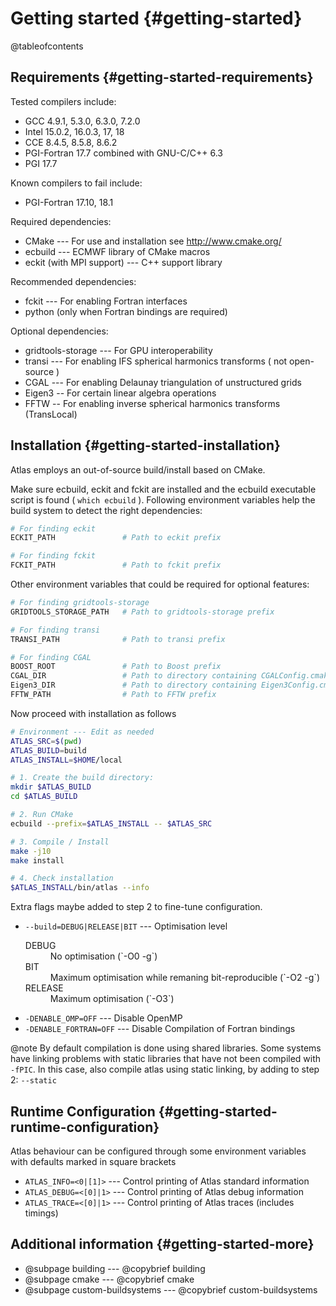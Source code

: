 Getting started    {#getting-started}
===============

@tableofcontents

Requirements  {#getting-started-requirements}
------------

Tested compilers include:

- GCC 4.9.1, 5.3.0, 6.3.0, 7.2.0
- Intel 15.0.2, 16.0.3, 17, 18
- CCE 8.4.5, 8.5.8, 8.6.2
- PGI-Fortran 17.7 combined with GNU-C/C++ 6.3
- PGI 17.7

Known compilers to fail include:

- PGI-Fortran 17.10, 18.1

Required dependencies:

- CMake --- For use and installation see http://www.cmake.org/
- ecbuild --- ECMWF library of CMake macros
- eckit (with MPI support) --- C++ support library

Recommended dependencies:

- fckit --- For enabling Fortran interfaces
- python (only when Fortran bindings are required)

Optional dependencies:

- gridtools-storage --- For GPU interoperability
- transi --- For enabling IFS spherical harmonics transforms ( not open-source )
- CGAL --- For enabling Delaunay triangulation of unstructured grids
- Eigen3 -- For certain linear algebra operations
- FFTW -- For enabling inverse spherical harmonics transforms (TransLocal)

Installation  {#getting-started-installation}
------------

Atlas employs an out-of-source build/install based on CMake.

Make sure ecbuild, eckit and fckit are installed and the ecbuild
executable script is found ( `which ecbuild` ). Following environment variables
help the build system to detect the right dependencies:

```bash
# For finding eckit
ECKIT_PATH               # Path to eckit prefix

# For finding fckit
FCKIT_PATH               # Path to fckit prefix
```

Other environment variables that could be required for optional features:

```bash
# For finding gridtools-storage
GRIDTOOLS_STORAGE_PATH   # Path to gridtools-storage prefix

# For finding transi
TRANSI_PATH              # Path to transi prefix

# For finding CGAL
BOOST_ROOT               # Path to Boost prefix
CGAL_DIR                 # Path to directory containing CGALConfig.cmake
Eigen3_DIR               # Path to directory containing Eigen3Config.cmake
FFTW_PATH                # Path to FFTW prefix
```

Now proceed with installation as follows

```bash
# Environment --- Edit as needed
ATLAS_SRC=$(pwd)
ATLAS_BUILD=build
ATLAS_INSTALL=$HOME/local

# 1. Create the build directory:
mkdir $ATLAS_BUILD
cd $ATLAS_BUILD

# 2. Run CMake
ecbuild --prefix=$ATLAS_INSTALL -- $ATLAS_SRC

# 3. Compile / Install
make -j10
make install

# 4. Check installation
$ATLAS_INSTALL/bin/atlas --info
```

Extra flags maybe added to step 2 to fine-tune configuration.
- `--build=DEBUG|RELEASE|BIT` --- Optimisation level <dl class="m-diary">
    <dt> DEBUG   </dt>  <dd> No optimisation (`-O0 -g`) </dd>
    <dt> BIT     </dt>  <dd> Maximum optimisation while remaning bit-reproducible (`-O2 -g`) </dd>
    <dt> RELEASE </dt>  <dd> Maximum optimisation (`-O3`) </dd></dl>
- `-DENABLE_OMP=OFF` --- Disable OpenMP
- `-DENABLE_FORTRAN=OFF` --- Disable Compilation of Fortran bindings

@note
    By default compilation is done using shared libraries. Some systems have linking
    problems with static libraries that have not been compiled with `-fPIC`.
    In this case, also compile atlas using static linking, by adding to step 2:
    `--static`

Runtime Configuration   {#getting-started-runtime-configuration}
---------------------

Atlas behaviour can be configured through some environment variables with defaults marked in square brackets

- `ATLAS_INFO=<0|[1]>`  --- Control printing of Atlas standard information
- `ATLAS_DEBUG=<[0]|1>` --- Control printing of Atlas debug information
- `ATLAS_TRACE=<[0]|1>` --- Control printing of Atlas traces (includes timings)


Additional information   {#getting-started-more}
----------------------

-   @subpage building --- @copybrief building
-   @subpage cmake --- @copybrief cmake
-   @subpage custom-buildsystems --- @copybrief custom-buildsystems
